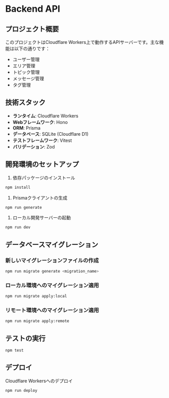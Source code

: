 # Backend API

## プロジェクト概要
このプロジェクトはCloudflare Workers上で動作するAPIサーバーです。主な機能は以下の通りです：

- ユーザー管理
- エリア管理
- トピック管理
- メッセージ管理
- タグ管理

## 技術スタック

- **ランタイム**: Cloudflare Workers
- **Webフレームワーク**: Hono
- **ORM**: Prisma
- **データベース**: SQLite (Cloudflare D1)
- **テストフレームワーク**: Vitest
- **バリデーション**: Zod

## 開発環境のセットアップ

1. 依存パッケージのインストール

```bash
npm install
```

1. Prismaクライアントの生成

```bash
npm run generate
```

1. ローカル開発サーバーの起動

```bash
npm run dev
```

## データベースマイグレーション

### 新しいマイグレーションファイルの作成

```bash
npm run migrate generate <migration_name>
```

### ローカル環境へのマイグレーション適用

```bash
npm run migrate apply:local
```

### リモート環境へのマイグレーション適用

```bash
npm run migrate apply:remote
```

## テストの実行

```bash
npm test
```

## デプロイ

Cloudflare Workersへのデプロイ

```bash
npm run deploy
```
